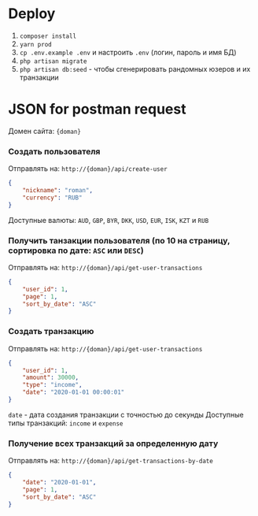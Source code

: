# Deploy
1) `composer install`
2) `yarn prod`
3) `cp .env.example .env` и настроить `.env` (логин, пароль и имя БД)
4) `php artisan migrate`
5) `php artisan db:seed` - чтобы сгенерировать рандомных юзеров и их транзакции

# JSON for postman request

Домен сайта: `{doman}`

### Создать пользователя

Отправлять на: `http://{doman}/api/create-user`
```json
{
    "nickname": "roman",
    "currency": "RUB"
}
```

Доступные валюты: `AUD`, `GBP`, `BYR`, `DKK`, `USD`, `EUR`, `ISK`, `KZT` и `RUB`

### Получить танзакции пользователя (по 10 на страницу, сортировка по дате: `ASC` или `DESC`)

Отправлять на: `http://{doman}/api/get-user-transactions`
```json
{
    "user_id": 1,
    "page": 1,
    "sort_by_date": "ASC"
}
```

### Создать транзакцию

Отправлять на: `http://{doman}/api/get-user-transactions`
```json
{
    "user_id": 1,
    "amount": 30000,
    "type": "income",
    "date": "2020-01-01 00:00:01"
}
```
`date` - дата создания транзакции с точностью до секунды
Доступные типы транзакций: `income` и `expense`

### Получение всех транзакций за определенную дату

Отправлять на: `http://{doman}/api/get-transactions-by-date`

```json
{
    "date": "2020-01-01",
    "page": 1,
    "sort_by_date": "ASC"
}
```
